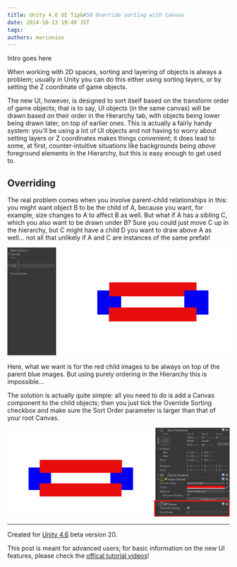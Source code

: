 ```yaml
---
title: Unity 4.6 UI Tip&#58 Override sorting with Canvas
date: 2014-10-23 19:49 JST
tags:
authors: marconius
---
```


Intro goes here

When working with 2D spaces, sorting and layering of objects is always a problem; usually in Unity you can do this either using sorting layers, or by setting the Z coordinate of game objects.

The new UI, however, is designed to sort itself based on the transform order of game objects; that is to say, UI objects (in the same canvas) will be drawn based on their order in the Hierarchy tab, with objects being lower being drawn later, on top of earlier ones. This is actually a fairly handy system: you'll be using a lot of UI objects and not having to worry about setting layers or Z coordinates makes things convenient; it does lead to some, at first, counter-intuitive situations like backgrounds being *above* foreground elements in the Hierarchy, but this is easy enough to get used to.

## Overriding

The real problem comes when you involve parent-child relationships in this: you might want object B to be the child of A, because you want, for example, size changes to A to affect B as well. But what if A has a sibling C, which you also want to be drawn under B? Sure you could just move C up in the hierarchy, but C might have a child D you want to draw above A as well... not all that unlikely if A and C are instances of the same prefab!

![canvas1](/static/images/2014/10/UnityUI/canvas1.png)

Here, what we want is for the red child images to be always on top of the parent blue images. But using purely ordering in the Hierarchy this is impossible...

The solution is actually quite simple: all you need to do is add a Canvas component to the child objects; then you just tick the Override Sorting checkbox and make sure the Sort Order parameter is larger than that of your root Canvas.

![canvas2](/static/images/2014/10/UnityUI/canvas2.png)

-----

Created for [Unity 4.6](http://unity3d.com/unity/beta/4.6) beta version 20.

This post is meant for advanced users; for basic information on the new UI features, please check the [offical tutorial videos](http://unity3d.com/learn/tutorials/modules/beginner/ui)!
